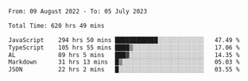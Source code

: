 
<!--START_SECTION:waka-->

```txt
From: 09 August 2022 - To: 05 July 2023

Total Time: 620 hrs 49 mins

JavaScript    294 hrs 50 mins ████████████░░░░░░░░░░░░░   47.49 %
TypeScript    105 hrs 55 mins ████▒░░░░░░░░░░░░░░░░░░░░   17.06 %
AL            89 hrs 5 mins   ███▓░░░░░░░░░░░░░░░░░░░░░   14.35 %
Markdown      31 hrs 13 mins  █▒░░░░░░░░░░░░░░░░░░░░░░░   05.03 %
JSON          22 hrs 2 mins   █░░░░░░░░░░░░░░░░░░░░░░░░   03.55 %
```

<!--END_SECTION:waka-->












